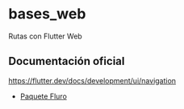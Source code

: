 # bases_web

Rutas con Flutter Web

## Documentación oficial

https://flutter.dev/docs/development/ui/navigation

- [Paquete Fluro](https://pub.dev/packages/fluro)

